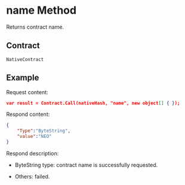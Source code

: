 # name Method

Returns contract name.

## Contract

	NativeContract

## Example

Request content:

```json
var result = Contract.Call(nativeHash, "name", new object[] { });
```

Respond content:

```json
{
	"Type":"ByteString",
	"value":"NEO"
}
```

Respond description:

- ByteString type: contract name is successfully requested.

- Others: failed.
